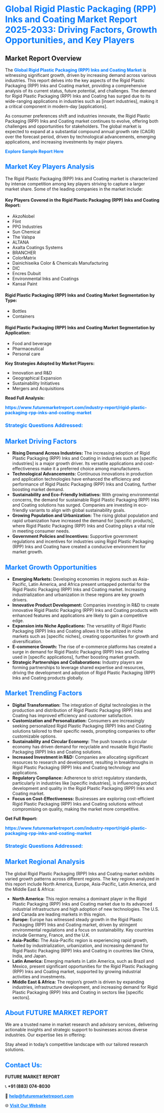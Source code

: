 <h1 style="color: #007BFF;">Global Rigid Plastic Packaging (RPP) Inks and Coating Market Report 2025-2033: Driving Factors, Growth Opportunities, and Key Players</h1>

<section id="overview">
<h2>Market Report Overview</h2>
<p>The <a href="https://www.futuremarketreport.com/industry-report/rigid-plastic-packaging-rpp-inks-and-coating-market" style="color: #007BFF; text-decoration: none;"><strong>Global Rigid Plastic Packaging (RPP) Inks and Coating Market</strong></a> is witnessing significant growth, driven by increasing demand across various industries. This report delves into the key aspects of the Rigid Plastic Packaging (RPP) Inks and Coating market, providing a comprehensive analysis of its current status, future potential, and challenges. The demand for Rigid Plastic Packaging (RPP) Inks and Coating has surged due to its wide-ranging applications in industries such as [insert industries], making it a critical component in modern-day [applications].</p>
<p>As consumer preferences shift and industries innovate, the Rigid Plastic Packaging (RPP) Inks and Coating market continues to evolve, offering both challenges and opportunities for stakeholders. The global market is expected to expand at a substantial compound annual growth rate (CAGR) over the forecast period, driven by technological advancements, emerging applications, and increasing investments by major players.</p>
</section>

<section id="overview">
<p><a href="https://www.futuremarketreport.com/request-sample/reportId=54113" style="color: #007BFF; text-decoration: none;"><strong>Explore Sample Report Here</strong></a></p>
</section>

<section id="key-players">
<h2 style="color: #007BFF;">Market Key Players Analysis</h2>
<p>The Rigid Plastic Packaging (RPP) Inks and Coating market is characterized by intense competition among key players striving to capture a larger market share. Some of the leading companies in the market include:</p>
<h4>Key Players Covered in the Rigid Plastic Packaging (RPP) Inks and Coating Report:</h4>
<ul><li>AkzoNobel</li><li>Flint</li><li>PPG Industries</li><li>Sun Chemical</li><li>The Valspa</li><li>ALTANA</li><li>Axalta Coatings Systems</li><li>BRANCHER</li><li>ColorMatrix</li><li>Dainichiseika Color &amp; Chemicals Manufacturing</li><li>DIC</li><li>Encres Dubuit</li><li>Environmental Inks and Coatings</li><li>Kansai Paint</li></ul>
<h4>Rigid Plastic Packaging (RPP) Inks and Coating Market Segmentation by Type:</h4>
<ul><li>Bottles</li><li>Containers</li></ul>

<h4>Rigid Plastic Packaging (RPP) Inks and Coating Market Segmentation by Application:</h4>
<ul><li>Food and beverage</li><li>Pharmaceutical</li><li>Personal care</li></ul>
<p><strong>Key Strategies Adopted by Market Players:</strong></p>
<ul>
<li>Innovation and R&D</li>
<li>Geographical Expansion</li>
<li>Sustainability Initiatives</li>
<li>Mergers and Acquisitions</li>
</ul>
</section>

<section>
<p><strong>Read Full Analysis: </strong></p><a href="https://www.futuremarketreport.com/industry-report/rigid-plastic-packaging-rpp-inks-and-coating-market" style="color: #007BFF; text-decoration: none;"><strong>https://www.futuremarketreport.com/industry-report/rigid-plastic-packaging-rpp-inks-and-coating-market</strong></a>
<h3 style="color: #007BFF;">Strategic Questions Addressed:</h3>
</section>

<section id="driving-factors">
<h2 style="color: #007BFF;">Market Driving Factors</h2>
<ul>
<li><strong>Rising Demand Across Industries:</strong> The increasing adoption of Rigid Plastic Packaging (RPP) Inks and Coating in industries such as [specific industries] is a major growth driver. Its versatile applications and cost-effectiveness make it a preferred choice among manufacturers.</li>
<li><strong>Technological Advancements:</strong> Continuous innovations in production and application technologies have enhanced the efficiency and performance of Rigid Plastic Packaging (RPP) Inks and Coating, further boosting market demand.</li>
<li><strong>Sustainability and Eco-Friendly Initiatives:</strong> With growing environmental concerns, the demand for sustainable Rigid Plastic Packaging (RPP) Inks and Coating solutions has surged. Companies are investing in eco-friendly variants to align with global sustainability goals.</li>
<li><strong>Growing Population and Urbanization:</strong> The rising global population and rapid urbanization have increased the demand for [specific products], where Rigid Plastic Packaging (RPP) Inks and Coating plays a vital role in meeting consumer needs.</li>
<li><strong>Government Policies and Incentives:</strong> Supportive government regulations and incentives for industries using Rigid Plastic Packaging (RPP) Inks and Coating have created a conducive environment for market growth.</li>
</ul>
</section>

<section id="growth-opportunities">
<h2 style="color: #007BFF;">Market Growth Opportunities</h2>
<ul>
<li><strong>Emerging Markets:</strong> Developing economies in regions such as Asia-Pacific, Latin America, and Africa present untapped potential for the Rigid Plastic Packaging (RPP) Inks and Coating market. Increasing industrialization and urbanization in these regions are key growth drivers.</li>
<li><strong>Innovative Product Development:</strong> Companies investing in R&D to create innovative Rigid Plastic Packaging (RPP) Inks and Coating products with enhanced features and applications are likely to gain a competitive edge.</li>
<li><strong>Expansion into Niche Applications:</strong> The versatility of Rigid Plastic Packaging (RPP) Inks and Coating allows it to be utilized in niche markets such as [specific niches], creating opportunities for growth and diversification.</li>
<li><strong>E-commerce Growth:</strong> The rise of e-commerce platforms has created a surge in demand for Rigid Plastic Packaging (RPP) Inks and Coating used in [specific applications], further boosting market growth.</li>
<li><strong>Strategic Partnerships and Collaborations:</strong> Industry players are forming partnerships to leverage shared expertise and resources, driving the development and adoption of Rigid Plastic Packaging (RPP) Inks and Coating products globally.</li>
</ul>
</section>

<section id="trending-factors">
<h2 style="color: #007BFF;">Market Trending Factors</h2>
<ul>
<li><strong>Digital Transformation:</strong> The integration of digital technologies in the production and distribution of Rigid Plastic Packaging (RPP) Inks and Coating has improved efficiency and customer satisfaction.</li>
<li><strong>Customization and Personalization:</strong> Consumers are increasingly seeking personalized Rigid Plastic Packaging (RPP) Inks and Coating solutions tailored to their specific needs, prompting companies to offer customizable options.</li>
<li><strong>Sustainability and Circular Economy:</strong> The push towards a circular economy has driven demand for recyclable and reusable Rigid Plastic Packaging (RPP) Inks and Coating solutions.</li>
<li><strong>Increased Investment in R&D:</strong> Companies are allocating significant resources to research and development, resulting in breakthroughs in Rigid Plastic Packaging (RPP) Inks and Coating technology and applications.</li>
<li><strong>Regulatory Compliance:</strong> Adherence to strict regulatory standards, particularly in industries like [specific industries], is influencing product development and quality in the Rigid Plastic Packaging (RPP) Inks and Coating market.</li>
<li><strong>Focus on Cost-Effectiveness:</strong> Businesses are exploring cost-efficient Rigid Plastic Packaging (RPP) Inks and Coating solutions without compromising on quality, making the market more competitive.</li>
</ul>
</section>

<section>
<p><strong>Get Full Report: </strong></p><a href="https://www.futuremarketreport.com/industry-report/rigid-plastic-packaging-rpp-inks-and-coating-market" style="color: #007BFF; text-decoration: none;"><strong>https://www.futuremarketreport.com/industry-report/rigid-plastic-packaging-rpp-inks-and-coating-market</strong></a>
<h3 style="color: #007BFF;">Strategic Questions Addressed:</h3>
</section>


<section id="regional-analysis">
<h2 style="color: #007BFF;">Market Regional Analysis</h2>
<p>The global Rigid Plastic Packaging (RPP) Inks and Coating market exhibits varied growth patterns across different regions. The key regions analyzed in this report include North America, Europe, Asia-Pacific, Latin America, and the Middle East & Africa:</p>
<ul>
<li><strong>North America:</strong> This region remains a dominant player in the Rigid Plastic Packaging (RPP) Inks and Coating market due to its advanced industrial infrastructure and high adoption of new technologies. The U.S. and Canada are leading markets in this region.</li>
<li><strong>Europe:</strong> Europe has witnessed steady growth in the Rigid Plastic Packaging (RPP) Inks and Coating market, driven by stringent environmental regulations and a focus on sustainability. Key countries include Germany, France, and the U.K.</li>
<li><strong>Asia-Pacific:</strong> The Asia-Pacific region is experiencing rapid growth, fueled by industrialization, urbanization, and increasing demand for Rigid Plastic Packaging (RPP) Inks and Coating in countries like China, India, and Japan.</li>
<li><strong>Latin America:</strong> Emerging markets in Latin America, such as Brazil and Mexico, present significant opportunities for the Rigid Plastic Packaging (RPP) Inks and Coating market, supported by growing industrial activities and investments.</li>
<li><strong>Middle East & Africa:</strong> The region’s growth is driven by expanding industries, infrastructure development, and increasing demand for Rigid Plastic Packaging (RPP) Inks and Coating in sectors like [specific sectors].</li>
</ul>
</section>

<footer>
<h2 style="color: #007BFF;">About FUTURE MARKET REPORT</h2>
<p>We are a trusted name in market research and advisory services, delivering actionable insights and strategic support to businesses across diverse industries. Our expertise lies in offering:</p>

<p>Stay ahead in today’s competitive landscape with our tailored research solutions.</p>

<h2 style="color: #007BFF;">Contact Us:</h2>
<p><strong>FUTURE MARKET REPORT</strong></p>
<p>📞 <strong>+91 (883) 074-8030</strong></p>
<p>📧 <strong><a href="mailto:help@futuremarketreport.com" style="color: #007BFF;">help@futuremarketreport.com</a></strong></p>
<p>🌐 <strong><a href="https://www.futuremarketreport.com/" style="color: #007BFF;">Visit Our Website</a></strong></p>
</footer>